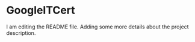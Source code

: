 # GoogleITCert
I am editing the README file. Adding some more details about the project description.
